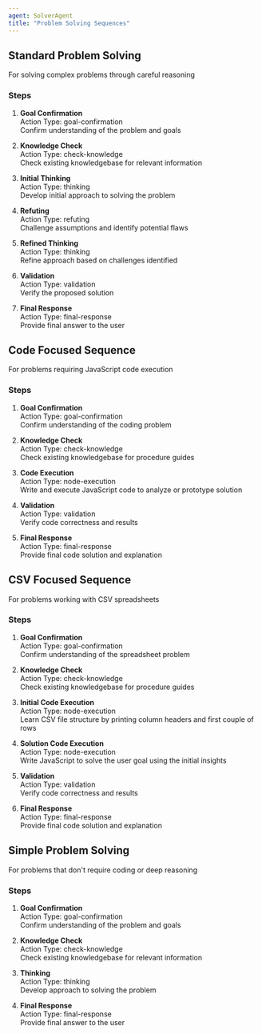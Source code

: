 ```yaml
---
agent: SolverAgent
title: "Problem Solving Sequences"
---
```


## Standard Problem Solving
For solving complex problems through careful reasoning

### Steps
1. **Goal Confirmation**  
   Action Type: goal-confirmation  
   Confirm understanding of the problem and goals

2. **Knowledge Check**  
   Action Type: check-knowledge  
   Check existing knowledgebase for relevant information

3. **Initial Thinking**  
   Action Type: thinking  
   Develop initial approach to solving the problem

4. **Refuting**  
   Action Type: refuting  
   Challenge assumptions and identify potential flaws

5. **Refined Thinking**  
   Action Type: thinking  
   Refine approach based on challenges identified

6. **Validation**  
   Action Type: validation  
   Verify the proposed solution

7. **Final Response**  
   Action Type: final-response  
   Provide final answer to the user

## Code Focused Sequence
For problems requiring JavaScript code execution

### Steps
1. **Goal Confirmation**  
   Action Type: goal-confirmation  
   Confirm understanding of the coding problem

2. **Knowledge Check**  
   Action Type: check-knowledge  
   Check existing knowledgebase for procedure guides

3. **Code Execution**  
   Action Type: node-execution  
   Write and execute JavaScript code to analyze or prototype solution

4. **Validation**  
   Action Type: validation  
   Verify code correctness and results

5. **Final Response**  
   Action Type: final-response  
   Provide final code solution and explanation

## CSV Focused Sequence
For problems working with CSV spreadsheets

### Steps
1. **Goal Confirmation**  
   Action Type: goal-confirmation  
   Confirm understanding of the spreadsheet problem

2. **Knowledge Check**  
   Action Type: check-knowledge  
   Check existing knowledgebase for procedure guides

3. **Initial Code Execution**  
   Action Type: node-execution  
   Learn CSV file structure by printing column headers and first couple of rows

4. **Solution Code Execution**  
   Action Type: node-execution  
   Write JavaScript to solve the user goal using the initial insights

5. **Validation**  
   Action Type: validation  
   Verify code correctness and results

6. **Final Response**  
   Action Type: final-response  
   Provide final code solution and explanation

## Simple Problem Solving
For problems that don't require coding or deep reasoning

### Steps
1. **Goal Confirmation**  
   Action Type: goal-confirmation  
   Confirm understanding of the problem and goals

2. **Knowledge Check**  
   Action Type: check-knowledge  
   Check existing knowledgebase for relevant information

3. **Thinking**  
   Action Type: thinking  
   Develop approach to solving the problem

4. **Final Response**  
   Action Type: final-response  
   Provide final answer to the user
